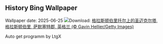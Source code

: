 ## History Bing Wallpaper
Wallpaper date: 2025-06-25
![](https://www.bing.com/th?id=OHR.GlastonburyScenic_ZH-CN9162571249_UHD.jpg&w=1000)Download: [格拉斯顿伯里托尔上的圣迈克尔塔, 格拉斯顿伯里, 萨默塞特郡, 英格兰 (© Gavin Hellier/Getty Images)](https://www.bing.com/th?id=OHR.GlastonburyScenic_ZH-CN9162571249_UHD.jpg)

Auto get programm by LtgX
